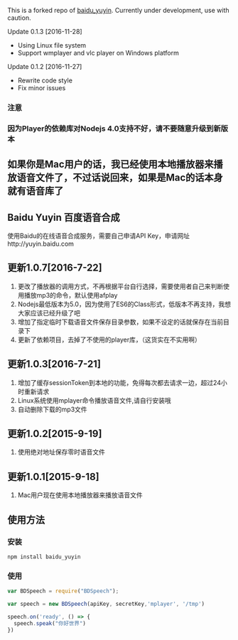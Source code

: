 This is a forked repo of [baidu_yuyin](https://github.com/aokihu/BaiduYuyin). Currently under development, use with caution.

Update 0.1.3 [2016-11-28]
* Using Linux file system
* Support wmplayer and vlc player on Windows platform

Update 0.1.2 [2016-11-27]
* Rewrite code style
* Fix minor issues

### 注意
### 因为Player的依赖库对Nodejs 4.0支持不好，请不要随意升级到新版本
## 如果你是Mac用户的话，我已经使用本地播放器来播放语音文件了，不过话说回来，如果是Mac的话本身就有语音库了

Baidu Yuyin 百度语音合成
-----------------------

使用Baidu的在线语音合成服务，需要自己申请API Key，申请网址http://yuyin.baidu.com

更新1.0.7[2016-7-22]
----------------------
1. 更改了播放器的调用方式，不再根据平台自行选择，需要使用者自己来判断使用播放mp3的命令，默认使用afplay
2. Nodejs最低版本为5.0，因为使用了ES6的Class形式，低版本不再支持，我想大家应该已经升级了吧
3. 增加了指定临时下载语音文件保存目录参数，如果不设定的话就保存在当前目录下
4. 更新了依赖项目，去掉了不使用的player库，（这货实在不实用啊）

更新1.0.3[2016-7-21]
----------------------
1. 增加了缓存sessionToken到本地的功能，免得每次都去请求一边，超过24小时重新请求
2. Linux系统使用mplayer命令播放语音文件,请自行安装哦
3. 自动删除下载的mp3文件

更新1.0.2[2015-9-19]
----------------------
1. 使用绝对地址保存零时语音文件

更新1.0.1[2015-9-18]
----------------------
1. Mac用户现在使用本地播放器来播放语音文件


使用方法
-------
### 安装

`npm install baidu_yuyin`

### 使用
```javascript
var BDSpeech = require("BDSpeech");

var speech = new BDSpeech(apiKey, secretKey,'mplayer', '/tmp')

speech.on('ready', () => {
  speech.speak("你好世界")
})

```
